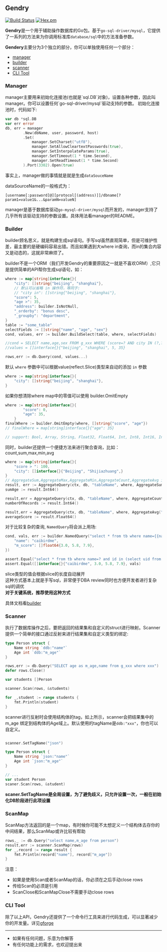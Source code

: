## Gendry
[![Build Status](https://www.travis-ci.org/didi/Gendry.svg?branch=master)](https://www.travis-ci.org/didi/Gendry)
[![Hex.pm](https://img.shields.io/hexpm/l/plug.svg)](https://github.com/didi/Gendry/blob/master/LICENSE)

**Gendry**是一个用于辅助操作数据库的Go包。基于`go-sql-driver/mysql`，它提供了一系列的方法来为你调用标准库`database/sql`中的方法准备参数。

**Gendery**主要分为3个独立的部分，你可以单独使用任何一个部分：

* [manager](#manager)
* [builder](#builder)
* [scanner](#scanner)
* [CLI Tool](#tools)

<h3 id="manager">Manager</h3>
manager主要用来初始化连接池(也就是`sql.DB`对象)，设置各种参数，因此叫manager。你可以设置任何`go-sql-driver/mysql`驱动支持的参数。
初始化连接池时，代码如下:

``` go
var db *sql.DB
var err error
db, err = manager
		.New(dbName, user, password, host)
		.Set(
			manager.SetCharset("utf8"),
			manager.SetAllowCleartextPasswords(true),
			manager.SetInterpolateParams(true),
			manager.SetTimeout(1 * time.Second),
			manager.SetReadTimeout(1 * time.Second)
		).Port(3302).Open(true)
```
事实上，manager做的事情就是就是生成`dataSouceName`

dataSourceName的一般格式为：

```
[username[:password]@][protocol[(address)]]/dbname[?param1=value1&...&paramN=valueN]
```
manager是基于数据库驱动`go-mysql-driver/mysql`而开发的，manager支持了几乎所有该驱动支持的参数设置。具体用法看manager的README。

<h3 id="builder">Builder</h3>
builder顾名思义，就是构建生成sql语句。手写sql虽然直观简单，但是可维护性差，最主要的是硬编码容易出错。而且如果遇到大where in查询，而in的集合内容又是动态的，这就非常麻烦了。

builder不是一个ORM（我们开发Gendry的重要原因之一就是不喜欢ORM）,它只是提供简单的API帮你生成sql语句，如：

```go
where := map[string]interface{}{
	"city": []string{"beijing", "shanghai"},
	// 默认可以省略 in 操作符，等同于:
	// "city in": []string{"beijing", "shanghai"},
	"score": 5,
	"age >": 35,
	"address": builder.IsNotNull,
	"_orderby": "bonus desc",
	"_groupby": "department",
}
table := "some_table"
selectFields := []string{"name", "age", "sex"}
cond, values, err := builder.BuildSelect(table, where, selectFields)

//cond = SELECT name,age,sex FROM g_xxx WHERE (score=? AND city IN (?,?) AND age>? AND address IS NOT NULL) GROUP BY department ORDER BY bonus DESC
//values = []interface{}{"beijing", "shanghai", 5, 35}

rows,err := db.Query(cond, values...)
```

默认 `where` 参数中可以根据value(reflect.Slice)类型来自动的添加 `in` 参数
```go
where := map[string]interface{}{
	"city": []string{"beijing", "shanghai"},
}
```

如果你想清除where map中的零值可以使用 builder.OmitEmpty
``` go
where := map[string]interface{}{
		"score": 0,
		"age": 35,
	}
finalWhere := builder.OmitEmpty(where, []string{"score", "age"})
// finalWhere = map[string]interface{}{"age": 35}

// support: Bool, Array, String, Float32, Float64, Int, Int8, Int16, Int32, Int64, Uint, Uint8, Uint16, Uint32, Uint64, Uintptr, Map, Slice, Interface, Struct
```

同时，builder还提供一个便捷方法来进行聚合查询，比如：count,sum,max,min,avg

```go
where := map[string]interface{}{
    "score > ": 100,
    "city": []interface{}{"Beijing", "Shijiazhuang",}
}
// AggregateSum,AggregateMax,AggregateMin,AggregateCount,AggregateAvg is supported
result, err := AggregateQuery(ctx, db, "tableName", where, AggregateSum("age"))
sumAge := result.Int64()

result,err = AggregateQuery(ctx, db, "tableName", where, AggregateCount("*")) 
numberOfRecords := result.Int64()

result,err = AggregateQuery(ctx, db, "tableName", where, AggregateAvg("score"))
averageScore := result.Float64()
```

对于比较复杂的查询, `NamedQuery`将会派上用场:
```go
cond, vals, err := builder.NamedQuery("select * from tb where name={{name}} and id in (select uid from anothertable where score in {{m_score}})", map[string]interface{}{
	"name": "caibirdme",
	"m_score": []float64{3.0, 5.8, 7.9},
})

assert.Equal("select * from tb where name=? and id in (select uid from anothertable where score in (?,?,?))", cond)
assert.Equal([]interface{}{"caibirdme", 3.0, 5.8, 7.9}, vals)
```
slice类型的值会根据slice的长度自动展开  
这种方式基本上就是手写sql，非常便于DBA review同时也方便开发者进行复杂sql的调优  
**对于关键系统，推荐使用这种方式**

具体文档看[builder](../../builder/README.md)

<h3 id="scanner">Scanner</h3>
执行了数据库操作之后，要把返回的结果集和自定义的struct进行映射。Scanner提供一个简单的接口通过反射来进行结果集和自定义类型的绑定:

```go
type Person struct {
	Name string `ddb:"name"`
	Age int `ddb:"m_age"`
}

rows,err := db.Query("SELECT age as m_age,name from g_xxx where xxx")
defer rows.Close()

var students []Person

scanner.Scan(rows, &students)

for _,student := range students {
	fmt.Println(student)
}
```

scanner进行反射时会使用结构体的tag，如上所示，scanner会把结果集中的 m_age 绑定到结构体的Age域上。默认使用的tagName是`ddb:"xxx"`，你也可以自定义。

``` go

scanner.SetTagName("json")

type Person struct {
	Name string `json:"name"`
	Age int `json:"m_age"`
}

// ...
var student Person
scaner.Scan(rows, &student)
```

**scaner.SetTagName是全局设置，为了避免歧义，只允许设置一次，一般在初始化DB阶段进行此项设置**

### ScanMap
ScanMap方法返回的是一个map，有时候你可能不太想定义一个结构体去存你的中间结果，那么ScanMap或许比较有帮助

```go
rows,_ := db.Query("select name,m_age from person")
result,err := scanner.ScanMap(rows)
for _,record := range result {
	fmt.Println(record["name"], record["m_age"])
}
```

注意：

* 如果是使用Scan或者ScanMap的话，你必须在之后手动close rows
* 传给Scan的必须是引用
* ScanClose和ScanMapClose不需要手动close rows

<h3 id="tools">CLI Tool</h3>

除了以上API，Gendry还提供了一个命令行工具来进行代码生成，可以显著减少你的开发量。详见[gforge](https://github.com/caibirdme/gforge)

---

* 如果有任何问题，乐意为你解答
* 有任何功能上的需求，也欢迎提出来
